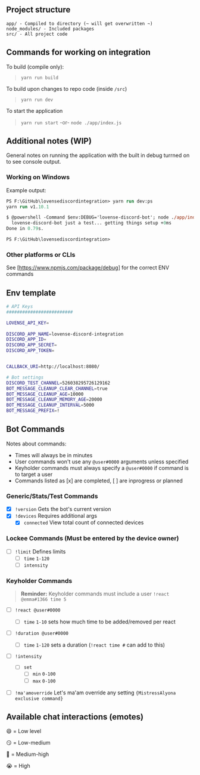 ## Project structure

```
app/ - Compiled to directory (~ will get overwritten ~)
node_modules/ - Included packages
src/ - All project code
```

## Commands for working on integration

To build (compile only):

> `yarn run build`

To build upon changes to repo code (inside `/src`)

> `yarn run dev`

To start the application

> `yarn run start` -or- `node ./app/index.js`

## Additional notes (WIP)

General notes on running the application with the built in debug turrned on to see
console output.


### Working on Windows

Example output: 
```ps
PS F:\GitHub\lovensediscordintegration> yarn run dev:ps
yarn run v1.10.1

$ @powershell -Command $env:DEBUG='lovense-discord-bot'; node ./app/index.js
  lovense-discord-bot just a test... getting things setup +0ms
Done in 0.79s.

PS F:\GitHub\lovensediscordintegration>
```

### Other platforms or CLIs

See [https://www.npmjs.com/package/debug] for the correct ENV commands


## Env template
```sh
# API Keys
#########################

LOVENSE_API_KEY=
 
DISCORD_APP_NAME=lovense-discord-integration
DISCORD_APP_ID=
DISCORD_APP_SECRET=
DISCORD_APP_TOKEN=


CALLBACK_URI=http://localhost:8080/

# Bot settings
DISCORD_TEST_CHANNEL=526038295726129162
BOT_MESSAGE_CLEANUP_CLEAR_CHANNEL=true
BOT_MESSAGE_CLEANUP_AGE=10000
BOT_MESSAGE_CLEANUP_MEMORY_AGE=20000
BOT_MESSAGE_CLEANUP_INTERVAL=5000
BOT_MESSAGE_PREFIX=!
```


## Bot Commands

Notes about commands:
- Times will always be in minutes
- User commands won't use any `@user#0000` arguments unless specified
- Keyholder commands must always specify a `@user#0000` if command is to target a user
- Commands listed as [x] are completed, [ ] are inprogress or planned

### Generic/Stats/Test Commands
- [x] `!version` Gets the bot's current version
- [x] `!devices` Requires additional args
  - [x] `connected` View total count of connected devices

### Lockee Commands (Must be entered by the device owner)
- [ ] `!limit` Defines limits
  - [ ] `time` `1-120`
  - [ ] `intensity`

### Keyholder Commands

> **Reminder:** Keyholder commands must include a user `!react @emma#1366 time 5`

- [ ] `!react @user#0000`
  - [ ] `time` `1-10` sets how much time to be added/removed per react
- [ ] `!duration @user#0000`
  - [ ] `time` `1-120` sets a duration (`!react time #` can add to this)
- [ ] `!intensity`
  - [ ] `set`
    - [ ] `min` `0-100`
    - [ ] `max` `0-100`

- [ ] `!ma'amoverride` Let's ma'am override any setting `{MistressAlyona exclusive command}`


## Available chat interactions (emotes)

:smile: = Low level

:smirk: = Low-medium

:grimacing: = Medium-high

:sob: = High